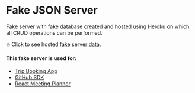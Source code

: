 # Fake JSON Server

Fake server with fake database created and hosted using [Heroku](https://www.heroku.com/) on which all CRUD operations can be performed.

:fire: Click to see hosted [fake server data](https://fake-database-server.herokuapp.com/).

#### This fake server is used for:

- [Trip Booking App](https://github.com/kubaparol/trip-booking-app)
- [GitHub SDK](https://github.com/kubaparol/github-sdk)
- [React Meeting Planner](https://github.com/kubaparol/meeting-planner)